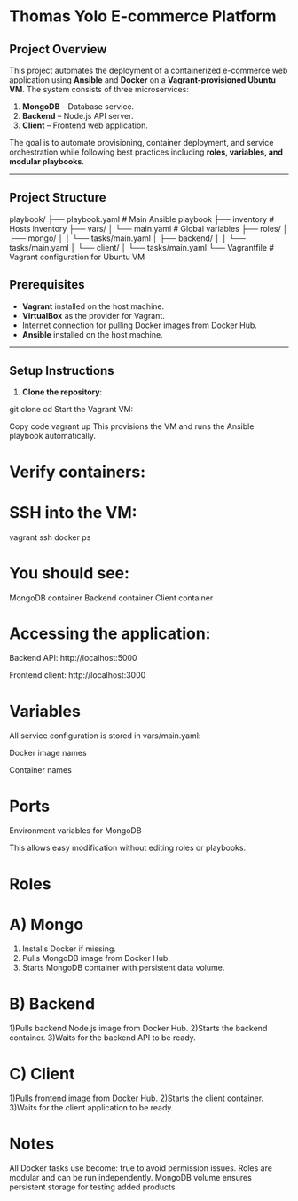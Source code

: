# Thomas Yolo E-commerce Platform

## Project Overview

This project automates the deployment of a containerized e-commerce web application using **Ansible** and **Docker** on a **Vagrant-provisioned Ubuntu VM**. The system consists of three microservices:

1. **MongoDB** – Database service.
2. **Backend** – Node.js API server.
3. **Client** – Frontend web application.

The goal is to automate provisioning, container deployment, and service orchestration while following best practices including **roles, variables, and modular playbooks**.

---

## Project Structure


playbook/
├── playbook.yaml        # Main Ansible playbook
├── inventory            # Hosts inventory
├── vars/
│   └── main.yaml        # Global variables
├── roles/
│   ├── mongo/
│   │   └── tasks/main.yaml
│   ├── backend/
│   │   └── tasks/main.yaml
│   └── client/
│       └── tasks/main.yaml
└── Vagrantfile          # Vagrant configuration for Ubuntu VM



## Prerequisites

- **Vagrant** installed on the host machine.
- **VirtualBox** as the provider for Vagrant.
- Internet connection for pulling Docker images from Docker Hub.
- **Ansible** installed on the host machine.

---

## Setup Instructions

1. **Clone the repository**:

git clone <repository-url>
cd <repository-folder>
Start the Vagrant VM:

Copy code
vagrant up
This provisions the VM and runs the Ansible playbook automatically.

# Verify containers:

# SSH into the VM:
vagrant ssh
docker ps

# You should see:

MongoDB container
Backend container
Client container

# Accessing the application:

Backend API: http://localhost:5000

Frontend client: http://localhost:3000

# Variables
All service configuration is stored in vars/main.yaml:

Docker image names

Container names

# Ports

Environment variables for MongoDB

This allows easy modification without editing roles or playbooks.

# Roles
# A) Mongo
  1) Installs Docker if missing.
  2) Pulls MongoDB image from Docker Hub.
  3) Starts MongoDB container with persistent data volume.

# B) Backend
  1)Pulls backend Node.js image from Docker Hub.
  2)Starts the backend container.
  3)Waits for the backend API to be ready.

# C) Client
  1)Pulls frontend image from Docker Hub.
  2)Starts the client container.
  3)Waits for the client application to be ready.

# Notes
 All Docker tasks use become: true to avoid permission issues.
 Roles are modular and can be run independently.
 MongoDB volume ensures persistent storage for testing added products.
